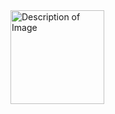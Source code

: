 <!DOCTYPE html>
<html>
<body>

<img src="https://assets.holopin.io/hf2024levels/level0-sloth-hello-0-0-0-0.webp" alt="Description of Image" width="150" height="150">


</body>
</html>

